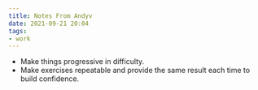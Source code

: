 ```yaml
---
title: Notes From Andyv
date: 2021-09-21 20:04
tags:
- work
---
```


* Make things progressive in difficulty.
* Make exercises repeatable and provide the same result each time to build
  confidence. 

